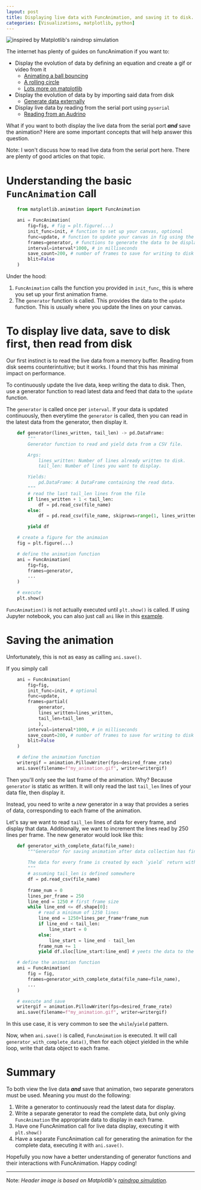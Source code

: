 ```yaml
---
layout: post
title: Displaying live data with FuncAnimation, and saving it to disk.
categories: [Visualizations, matplotlib, python]
---
```


<image src="{{ site.baseurl }}/images/raindrops.gif" alt="inspired by Matplotlib's raindrop simulation"/>

The internet has plenty of guides on funcAnimation if you want to:
* Display the evolution of data by defining an equation and create a gif or video from it
  * [Animating a ball bouncing](https://scipython.com/book2/chapter-7-matplotlib/examples/animating-a-bouncing-ball/)
  * [A rolling circle](https://pythonmatplotlibtips.blogspot.com/2017/12/cycloid-animation-funcanimation.html)
  * [Lots more on matplotlib](https://matplotlib.org/stable/gallery/animation/index.html)
* Display the evolution of data by by importing said data from disk
  * [Generate data externally](https://www.youtube.com/watch?v=Ercd-Ip5PfQ)
* Display live data by reading from the serial port using `pyserial`
  * [Reading from an Audrino](http://www.mikeburdis.com/wp/notes/plotting-serial-port-data-using-python-and-matplotlib/)

What if you want to both display the live data from the serial port  ***and*** save the animation? Here are some important concepts that will help answer this question.

Note: I won't discuss how to read live data from the serial port here. There are plenty of good articles on that topic.

# Understanding the basic `FuncAnimation` call
```py
    from matplotlib.animation import FuncAnimation

    ani = FuncAnimation(
        fig=fig, # fig = plt.figure(...)
        init_func=init, # function to set up your canvas, optional
        func=update, # function to update your canvas in fig using the generator data
        frames=generator, # functions to generate the data to be displayed
        interval=interval*1000, # in milliseconds
        save_count=200, # number of frames to save for writing to disk
        blit=False
    )
```

Under the hood:
1. `FuncAnimation` calls the function you provided in `init_func`, this is where you set up your first animation frame.
2. The `generator` function is called. This provides the data to the `update` function. This is usually where you update the lines on your canvas.



# To display live data, save to disk first, then read from disk
Our first instinct is to read the live data from a memory buffer. Reading from disk seems counterintuitive; but it works. I found that this has minimal impact on performance.

To continuously update the live data, keep writing the data to disk. Then, use a generator function to read latest data and feed that data to the `update` function.

The `generator` is called once per `interval`. If your data is updated continuously, then everytime the `generator` is called, then you can read in the latest data from the generator, then display it.


```py
    def generator(lines_written, tail_len) -> pd.DataFrame:
        """
        Generator function to read and yield data from a CSV file.

        Args:
            lines_written: Number of lines already written to disk.
            tail_len: Number of lines you want to display.

        Yields:
            pd.DataFrame: A DataFrame containing the read data.
        """
        # read the last tail_len lines from the file
        if lines_written + 1 < tail_len:
            df = pd.read_csv(file_name)
        else:
            df = pd.read_csv(file_name, skiprows=range(1, lines_written - tail_len))

        yield df

    # create a figure for the animaion
    fig = plt.figure(...)

    # define the animation function
    ani = FuncAnimation(
        fig=fig,
        frames=generator,
        ...
    )

    # execute
    plt.show()
```

`FuncAnimation()` is not actually executed until `plt.show()` is called. If using Jupyter notebook, you can also just call `ani` like in this [example](https://pythonmatplotlibtips.blogspot.com/2017/12/cycloid-animation-funcanimation.html).

# Saving the animation
Unfortunately, this is not as easy as calling `ani.save()`.

If you simply call
```py
    ani = FuncAnimation(
        fig=fig,
        init_func=init, # optional
        func=update, 
        frames=partial(
            generator, 
            lines_written=lines_written, 
            tail_len=tail_len
            ),
        interval=interval*1000, # in milliseconds
        save_count=200, # number of frames to save for writing to disk
        blit=False
    )

    # define the animation function
    writergif = animation.PillowWriter(fps=desired_frame_rate) 
    ani.save(filename=f"my_animation.gif", writer=writergif)

```
Then you'll only see the last frame of the animation. Why? Because `generator` is static as written. It will only read the last `tail_len` lines of your data file, then display it.

Instead, you need to write a *new* generator in a way that provides a series of data, corresponding to each frame of the animation.

Let's say we want to read `tail_len` lines of data for every frame, and display that data. Additionally, we want to increment the lines read by 250 lines per frame. The new generator would look like this:

```py
    def generator_with_complete_data(file_name):
        """Generator for saving animation after data collection has finished.
        
        The data for every frame is created by each `yield` return within the while loop.
        """
        # assuming tail_len is defined somewhere
        df = pd.read_csv(file_name)
        
        frame_num = 0
        lines_per_frame = 250
        line_end = 1250 # first frame size
        while line_end <= df.shape[0]:
            # read a minimum of 1250 lines
            line_end = 1250+lines_per_frame*frame_num
            if line_end < tail_len:
                line_start = 0
            else:
                line_start = line_end - tail_len
            frame_num += 1
            yield df.iloc[line_start:line_end] # yeets the data to the update function.

    # define the animation function
    ani = FuncAnimation(
        fig = fig,
        frames=generator_with_complete_data(file_name=file_name),
        ...
    )

    # execute and save
    writergif = animation.PillowWriter(fps=desired_frame_rate) 
    ani.save(filename=f"my_animation.gif", writer=writergif)
```

In this use case, it is very common to see the `while`/`yield` pattern.

Now, when `ani.save()` is called, `FuncAnimation` is executed. It will call `generator_with_complete_data()`, then for each object yielded in the while loop, write that data object to each frame.

# Summary
To both view the live data ***and*** save that animation, two separate generators must be used. Meaning you must do the following:
1. Write a generator to continuously read the latest data for display.
2. Write a separate generator to read the complete data, but only giving `FuncAnimation` the appropriate data to display in each frame.
3. Have one FuncAnimation call for live data display, executing it with `plt.show()`
4. Have a separate FuncAnimation call for generating the animation for the complete data, executing it with `ani.save()`.

Hopefully you now have a better understanding of generator functions and their interactions with FuncAnimation. Happy coding!

---

Note: *Header image is based on Matplotlib's [raindrop simulation](https://matplotlib.org/stable/gallery/animation/rain.html#sphx-glr-gallery-animation-rain-py).*
